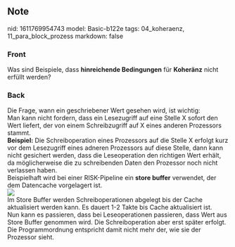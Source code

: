 ## Note
nid: 1611769954743
model: Basic-b122e
tags: 04_koheraenz, 11_para_block_prozess
markdown: false

### Front
Was sind Beispiele, dass <b>hinreichende Bedingungen</b> für
<b>Koheränz</b> nicht erfüllt werden?

### Back
<div>
  Die Frage, wann ein geschriebener Wert gesehen wird, ist wichtig:
</div>
<div>
  Man kann nicht fordern, dass ein Lesezugriff auf eine Stelle X
  sofort den Wert liefert, der von einem Schreibzugriff auf X eines
  anderen Prozessors stammt.
</div>
<div>
  <b>Beispiel:</b> Die Schreiboperation eines Prozessors auf die
  Stelle X erfolgt kurz vor dem Lesezugriff eines adneren
  Prozessors auf diese Stelle, dann kann nicht gesichert werden,
  dass die Leseoperation den richtigen Wert erhält, da
  möglicherweise die zu schreibenden Daten den Prozessor noch nicht
  verlassen haben.
</div>
<div>
  Beispielhaft wird bei einer RISK-Pipeline ein <b>store buffer</b>
  verwendet, der dem Datencache vorgelagert ist.
</div>
<div><img src="25751457.png"></div>
<div>
  Im Store Buffer werden Schreiboperationen abgelegt bis der Cache
  aktualisiert werden kann. Es dauert 1-2 Takte bis Cache
  aktualisiert ist.
</div>
<div>
  Nun kann es passieren, dass bei Leseoperationen passieren, dass
  Wert aus Store Buffer genommen wird. Die Schreiboperation aber
  erst später erfolgt.
</div>
<div>
  Die Programmordnung entspricht damit nicht mehr der, wie sie der
  Prozessor sieht.
</div>

